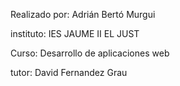 Realizado por: Adrián Bertó Murgui

instituto: IES JAUME II EL JUST

Curso: Desarrollo de aplicaciones web

tutor: David Fernandez Grau
